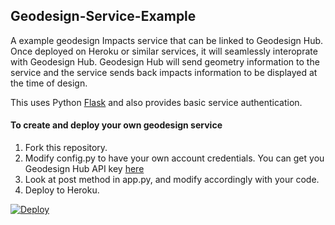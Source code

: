 ## Geodesign-Service-Example
A example geodesign Impacts service that can be linked to Geodesign Hub. Once deployed on Heroku or similar services, it will seamlessly interoprate with Geodesign Hub. Geodesign Hub will send geometry information to the service and the service sends back impacts information to be displayed at the time of design. 

This uses Python [Flask](http://flask.pocoo.org/) and also provides basic service authentication. 

#### To create and deploy your own geodesign service
1. Fork this repository.
2. Modify config.py to have your own account credentials. You can get you Geodesign Hub API key [here](https://www.geodesignhub.com/api/token/)
3. Look at post method in app.py, and modify accordingly with your code. 
4. Deploy to Heroku.

[![Deploy](https://www.herokucdn.com/deploy/button.svg)](https://heroku.com/deploy)
